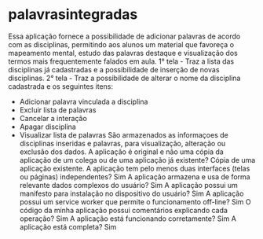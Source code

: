 # palavrasintegradas
Essa aplicação fornece a possibilidade de adicionar palavras de acordo com as disciplinas, permitindo aos alunos um material que favoreça o mapeamento mental, estudo das palavras destaque e visualização dos termos mais frequentemente falados em aula.
1° tela - Traz a lista das disciplinas já cadastradas e a possibilidade de inserção de novas disciplinas.
2° tela - Traz a possibilidade de alterar o nome da disciplina cadastrada e os seguintes itens:
- Adicionar palavra vinculada a disciplina
- Excluir lista de palavras 
- Cancelar a interação 
- Apagar disciplina
- Visualizar lista de palavras
São armazenados as informaçoes de disciplinas inseridas e palavras, para visualização, alteração ou exclusão dos dados.
A aplicação é original e não uma cópia da aplicação de um colega ou de uma aplicação já existente? Cópia de uma aplicação existente.
A aplicação tem pelo menos duas interfaces (telas ou páginas) independentes? Sim
A aplicação armazena e usa de forma relevante dados complexos do usuário? Sim
A aplicação possui um manifesto para instalação no dispositivo do usuário? Sim
A aplicação possui um service worker que permite o funcionamento off-line? Sim
O código da minha aplicação possui comentários explicando cada operação? Sim
A aplicação está funcionando corretamente? Sim
A aplicação está completa? Sim
